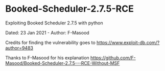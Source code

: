 # Booked-Scheduler-2.7.5-RCE
Exploiting Booked Scheduler 2.7.5 with python

Dated: 23 Jan 2021 - Author: F-Masood

Credits for finding the vulnerability goes to https://www.exploit-db.com/?author=9483

Thanks to F-Masood for his explanation  https://github.com/F-Masood/Booked-Scheduler-2.7.5---RCE-Without-MSF
